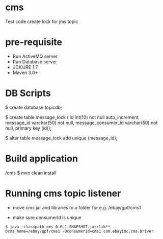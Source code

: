 cms
===

Test code create lock for jms topic


pre-requisite
=============
* Run ActiveMQ server
* Run Database server
* JDK/JRE 1.7
* Maven 3.0+

DB Scripts
==========
$ create database topicdb;

$ create table message_lock ( id int(10) not null auto_increment, message_id varchar(50) not null, message_consumer_id varchar(50) not null, primary key (id));

$ alter table message_lock add unique (message_id);

Build application
=================
/cms $ mvn clean install

Running cms topic listener
==========================
* move cms jar and libraries to a folder for e.g. /ebay/gpf/cms1

* make sure consumerId is unique

```
$ java -classpath cms-0.0.1-SNAPSHOT.jar:lib** -Dcms_home=/ebay/gpf/cms1 -DconsumerId=cms1 com.ebayinc.cms.Driver
```
